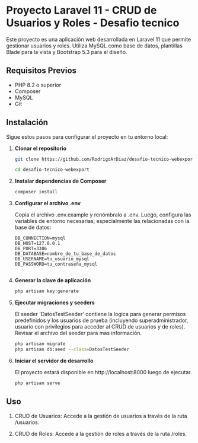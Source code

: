 # Proyecto Laravel 11 - CRUD de Usuarios y Roles - Desafio tecnico

Este proyecto es una aplicación web desarrollada en Laravel 11 que permite gestionar usuarios y roles. Utiliza MySQL como base de datos, plantillas Blade para la vista y Bootstrap 5.3 para el diseño.

## Requisitos Previos

- PHP 8.2 o superior
- Composer
- MySQL
- Git

## Instalación

Sigue estos pasos para configurar el proyecto en tu entorno local:

1. **Clonar el repositorio**

   ```bash
   git clone https://github.com/RodrigoArDiaz/desafio-tecnico-webexport.git
   
   cd desafio-tecnico-webexport

2. **Instalar dependencias de Composer**

   ```bash
   composer install

3. **Configurar el archivo .env**

   Copia el archivo .env.example y renómbralo a .env. Luego, configura las variables de entorno necesarias, especialmente las relacionadas con la base de datos:

   ```env
   DB_CONNECTION=mysql
   DB_HOST=127.0.0.1
   DB_PORT=3306
   DB_DATABASE=nombre_de_tu_base_de_datos
   DB_USERNAME=tu_usuario_mysql
   DB_PASSWORD=tu_contraseña_mysql


4. **Generar la clave de aplicación**

   ```bash
   php artisan key:generate


5. **Ejecutar migraciones y seeders**

   El seeder 'DatosTestSeeder' contiene la logica para generar permisos predefinidos y los usuarios de prueba (incluyendo superadministrador, usuario con privilegios para acceder al CRUD de usuarios y de roles). Revisar el archivo del seeder para mas información.

   ```bash
   php artisan migrate
   php artisan db:seed --class=DatosTestSeeder

6. **Iniciar el servidor de desarrollo**

   El proyecto estará disponible en http://localhost:8000 luego de ejecutar.

   ```bash
   php artisan serve


## Uso

1. CRUD de Usuarios: Accede a la gestión de usuarios a través de la ruta /usuarios.

2. CRUD de Roles: Accede a la gestión de roles a través de la ruta /roles.
